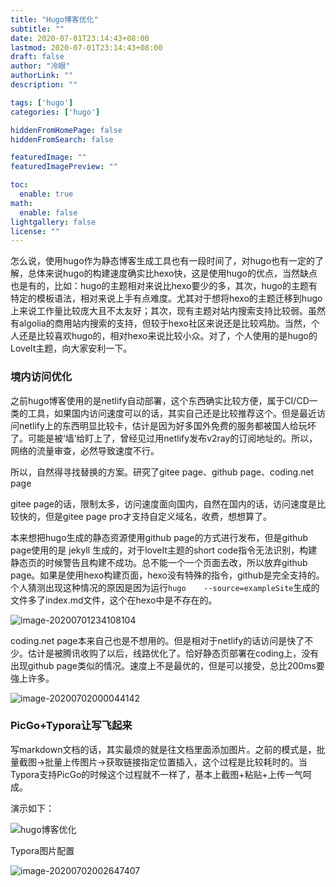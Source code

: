 ```yaml
---
title: "Hugo博客优化"
subtitle: ""
date: 2020-07-01T23:14:43+08:00
lastmod: 2020-07-01T23:14:43+08:00
draft: false
author: "冷眼"
authorLink: ""
description: ""

tags: ['hugo']
categories: ['hugo']

hiddenFromHomePage: false
hiddenFromSearch: false

featuredImage: ""
featuredImagePreview: ""

toc:
  enable: true
math:
  enable: false
lightgallery: false
license: ""
---
```


怎么说，使用hugo作为静态博客生成工具也有一段时间了，对hugo也有一定的了解，总体来说hugo的构建速度确实比hexo快，这是使用hugo的优点，当然缺点也是有的，比如：hugo的主题相对来说比hexo要少的多，其次，hugo的主题有特定的模板语法，相对来说上手有点难度。尤其对于想将hexo的主题迁移到hugo上来说工作量比较庞大且不太友好；其次，现有主题对站内搜索支持比较弱。虽然有algolia的商用站内搜索的支持，但较于hexo社区来说还是比较鸡肋。当然，个人还是比较喜欢hugo的，相对hexo来说比较小众。对了，个人使用的是hugo的LoveIt主题，向大家安利一下。

<!--more-->

### 境内访问优化

之前hugo博客使用的是netlify自动部署，这个东西确实比较方便，属于CI/CD一类的工具，如果国内访问速度可以的话，其实自己还是比较推荐这个。但是最近访问netlify上的东西明显比较卡，估计是因为好多国外免费的服务都被国人给玩坏了。可能是被‘墙’给盯上了，曾经见过用netlify发布v2ray的订阅地址的。所以，网络的流量审查，必然导致速度不行。

所以，自然得寻找替换的方案。研究了gitee page、github page、coding.net page

gitee page的话，限制太多，访问速度面向国内，自然在国内的话，访问速度是比较快的，但是gitee page pro才支持自定义域名，收费，想想算了。

本来想把hugo生成的静态资源使用github page的方式进行发布，但是github page使用的是 jekyll 生成的，对于loveIt主题的short code指令无法识别，构建静态页的时候警告且构建不成功。总不能一个一个页面去改，所以放弃github page。如果是使用hexo构建页面，hexo没有特殊的指令，github是完全支持的。个人猜测出现这种情况的原因是因为运行`hugo    --source=exampleSite`生成的文件多了index.md文件，这个在hexo中是不存在的。

![image-20200701234108104](images/hugo博客优化/image-20200701234108104.png "hugo博客优化")

coding.net  page本来自己也是不想用的。但是相对于netlify的话访问是快了不少。估计是被腾讯收购了以后，线路优化了。恰好静态页部署在coding上，没有出现github page类似的情况。速度上不是最优的，但是可以接受，总比200ms要強上许多。

![image-20200702000044142](images/hugo博客优化/image-20200702000044142.png "hugo博客优化")

### PicGo+Typora让写飞起来

写markdown文档的话，其实最烦的就是往文档里面添加图片。之前的模式是，批量截图->批量上传图片->获取链接指定位置插入，这个过程是比较耗时的。当Typora支持PicGo的时候这个过程就不一样了，基本上截图+粘贴+上传一气呵成。

演示如下：

![](images/hugo博客优化/20200702003833.gif "hugo博客优化")

Typora图片配置

![image-20200702002647407](images/hugo博客优化/20200702002649.png "hugo博客优化")





















